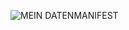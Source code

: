 ![MEIN DATENMANIFEST](https://user-images.githubusercontent.com/92520910/140766095-e5afa0c7-99f5-4c64-8596-a33ddcdb4c8c.jpg)
